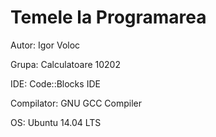 # Temele la Programarea 

  Autor: Igor Voloc
  
  Grupa: Calculatoare 10202
  
  IDE: Code::Blocks IDE
  
  Compilator: GNU GCC Compiler
  
  OS: Ubuntu 14.04 LTS
